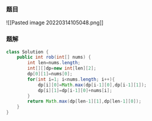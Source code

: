 ### 题目
![[Pasted image 20220314105048.png]]

### 题解
```java
class Solution {
    public int rob(int[] nums) {
        int len=nums.length;
        int[][]dp=new int[len][2];
        dp[0][1]=nums[0];
        for(int i=1; i<nums.length; i++){
            dp[i][0]=Math.max(dp[i-1][0],dp[i-1][1]);
            dp[i][1]=dp[i-1][0]+nums[i];
        }
        return Math.max(dp[len-1][1],dp[len-1][0]);
    }
}
```